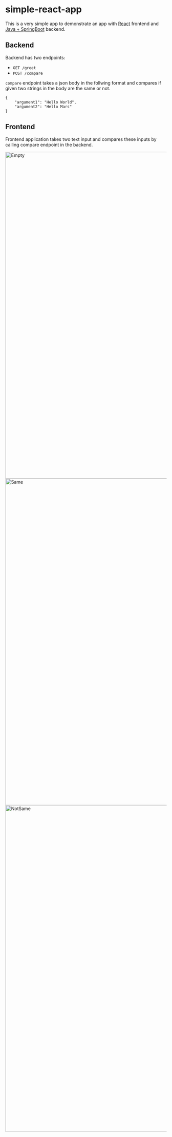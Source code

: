 # simple-react-app

This is a very simple app to demonstrate an app with [React](https://react.dev/) frontend and [Java + SpringBoot](https://spring.io/projects/spring-boot) backend.


## Backend

Backend has two endpoints:
  - `GET /greet`
  - `POST /compare`


`compare` endpoint takes a json body in the follwing format and compares if given two strings in the body are the same or not. 

```
{
    "argument1": "Hello World",
    "argument2": "Hello Mars"
}
```


## Frontend
Frontend application takes two text input and compares these inputs by calling compare endpoint in the backend.

<img width="1020" alt="Empty" src="https://github.com/seckinozden/simple-string-comparator-app/assets/4036699/fa34e9d7-ec9d-48f9-8954-040b407368d7">


<img width="1020" alt="Same" src="https://github.com/seckinozden/simple-string-comparator-app/assets/4036699/0d21e37b-53c6-49d0-97f5-a5029e438a50">


<img width="1020" alt="NotSame" src="https://github.com/seckinozden/simple-string-comparator-app/assets/4036699/84d2a980-ec0a-4d2c-a7db-0057d1c5dd2d">
